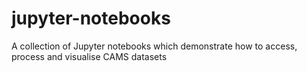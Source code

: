 # jupyter-notebooks
A collection of Jupyter notebooks which demonstrate how to access, process and visualise CAMS datasets
